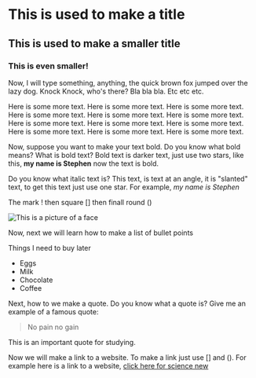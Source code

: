 # This is used to make a title
## This is used to make a smaller title
### This is even smaller!

Now, I will type something, anything, the quick brown fox jumped over the lazy dog. Knock Knock, who's there? Bla bla bla. Etc etc etc.

Here is some more text. Here is some more text. Here is some more text. Here is some more text. Here is some more text. Here is some more text. Here is some more text. Here is some more text. Here is some more text. Here is some more text. Here is some more text. Here is some more text. 

Now, suppose you want to make your text bold. Do you know what bold means? What is bold text? Bold text is darker text, just use two stars, like this, **my name is Stephen** now the text is bold.

Do you know what italic text is? This text, is text at an angle, it is "slanted" text, to get this text just use one star. For example, *my name is Stephen*

The mark ! then square [] then finall round ()

![This is a picture of a face](https://i.etsystatic.com/14499742/r/il/2f5800/3498239433/il_1588xN.3498239433_anpn.jpg)

Now, next we will learn how to make a list of bullet points

Things I need to buy later
- Eggs
- Milk
- Chocolate
- Coffee

Next, how to we make a quote. Do you know what a quote is? Give me an example of a famous quote:

> No pain no gain

This is an important quote for studying.

Now we will make a link to a website. To make a link just use [] and ().
For example here is a link to a website, [click here for science new](https://www.sciencedaily.com/news/computers_math/mathematics/)

